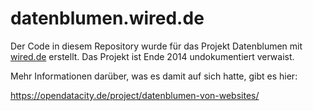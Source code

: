 # datenblumen.wired.de

Der Code in diesem Repository wurde für das Projekt Datenblumen mit [wired.de](https://wired.de) erstellt. 
Das Projekt ist Ende 2014 undokumentiert verwaist.

Mehr Informationen darüber, was es damit auf sich hatte, gibt es hier: 

https://opendatacity.de/project/datenblumen-von-websites/



